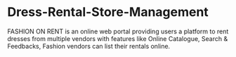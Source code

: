 # Dress-Rental-Store-Management
FASHION ON RENT is an online web portal providing users a platform to rent dresses from multiple vendors with features like Online Catalogue, Search &amp; Feedbacks, Fashion vendors can list their rentals online.
